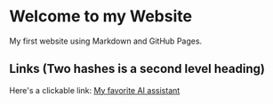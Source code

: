 # Welcome to my Website 

My first website using Markdown and GitHub Pages.

## Links (Two hashes is a second level heading)

Here's a clickable link: [My favorite AI assistant](https://chat.openai.com/)




